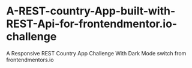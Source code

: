 # A-REST-country-App-built-with-REST-Api-for-frontendmentor.io-challenge
A Responsive REST Country App Challenge With Dark Mode switch from frontendmentors.io
